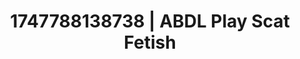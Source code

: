 ---
categories:
- Mormon missionary
- Sensual teasing
- Virtual lover intimacy
- Workplace fantasy
- Erotic slow burn
image: /assets/images/1747788138738.jpg
layout: post
seo:
  description: Featured content with artistic ABDL Play, Scat Fetish. HD images available.
  keywords: ABDL Play, Scat Fetish
  og_image: /assets/images/1747788138738.jpg
  schema_type: VisualArtwork
tags:
- ABDL Play
- Scat Fetish
- '#1747788138738'
title: 1747788138738 | ABDL Play Scat Fetish
---